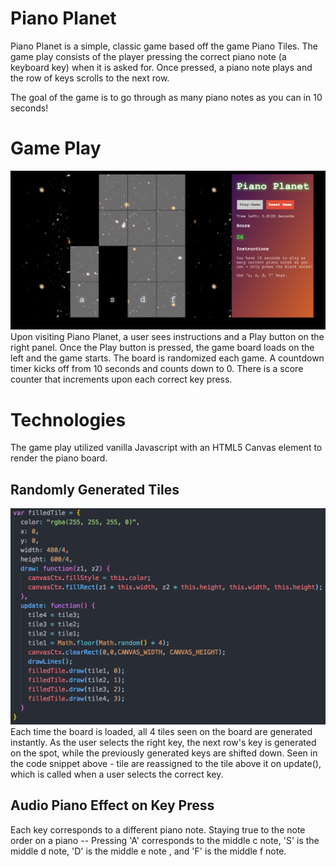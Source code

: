# Piano Planet
Piano Planet is a simple, classic game based off the game Piano Tiles. The game play consists of the player pressing the correct piano note (a keyboard key) when it is asked for. Once pressed, a piano note plays and the row of keys scrolls to the next row. 

The goal of the game is to go through as many piano notes as you can in 10 seconds!

# Game Play
[game]: https://github.com/cstinepham/piano-planet/blob/master/assets/piano-planet-screenshot.png
![alt text][game]
Upon visiting Piano Planet, a user sees instructions and a Play button on the right panel. Once the Play button is pressed, the game board loads on the left and the game starts. The board is randomized each game. A countdown timer kicks off from 10 seconds and counts down to 0. There is a score counter that increments upon each correct key press. 

# Technologies
[code]: https://github.com/cstinepham/piano-planet/blob/master/assets/tile-code-screenshot.png
The game play utilized vanilla Javascript with an HTML5 Canvas element to render the piano board. 

## Randomly Generated Tiles
![alt text][code]
Each time the board is loaded, all 4 tiles seen on the board are generated instantly. As the user selects the right key, the next row's key is generated on the spot, while the previously generated keys are shifted down. Seen in the code snippet above - tile are reassigned to the tile above it on update(), which is called when a user selects the correct key.

## Audio Piano Effect on Key Press
Each key corresponds to a different piano note. Staying true to the note order on a piano -- Pressing 'A' corresponds to the middle c note, 'S' is the middle d note, 'D' is the middle e note , and 'F' is the middle f note.